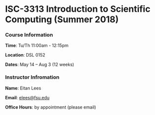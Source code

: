 # ISC-3313 Introduction to Scientific Computing (Summer 2018)

### Course Information

**Time**: Tu/Th 11:00am - 12:15pm

**Location**: DSL 0152

**Dates**: May 14 – Aug 3 (12 weeks)

### Instructor Infromation

**Name**: Eitan Lees

**Email**: elees@fsu.edu

**Office Hours**: by appointment (please email)
